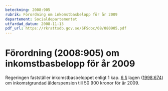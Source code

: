 ```yaml
---
beteckning: 2008:905
rubrik: Förordning om inkomstbasbelopp för år 2009
departement: Socialdepartementet
utfardad_datum: 2008-11-13
pdf_url: https://rkrattsdb.gov.se/SFSdoc/08/080905.pdf
---
```


# Förordning (2008:905) om inkomstbasbelopp för år 2009

Regeringen fastställer inkomstbasbeloppet enligt 1 kap. [6 §](#kap1.6) lagen ([1998:674](https://selex.se/eli/sfs/1998/674)) om inkomstgrundad ålderspension till 50 900 kronor för år 2009.